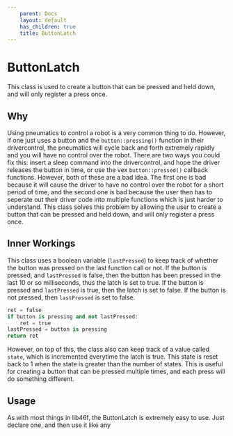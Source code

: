 ```yaml
---
    parent: Docs
    layout: default
    has_children: true
    title: ButtonLatch
---
```

# ButtonLatch
This class is used to create a button that can be pressed and held down, and will only register a press once.

## Why
Using pneumatics to control a robot is a very common thing to do. However, if one just uses a button and the `button::pressing()` function in their drivercontrol, the pneumatics will cycle back and forth extremely rapidly and you will have no control over the robot. There are two ways you could fix this: insert a sleep command into the drivercontrol, and hope the driver releases the button in time, or use the vex `button::pressed()` callback functions. However, both of these are a bad idea. The first one is bad because it will cause the driver to have no control over the robot for a short period of time, and the second one is bad because the user then has to seperate out their driver code into multiple functions which is just harder to understand. This class solves this problem by allowing the user to create a button that can be pressed and held down, and will only register a press once.

## Inner Workings
This class uses a boolean variable (`lastPressed`) to keep track of whether the button was pressed on the last function call or not. If the button is pressed, and `lastPressed` is false, then the button has been pressed in the last 10 or so milliseconds, thus the latch is set to true. If the button is pressed and `lastPressed` is true, then the latch is set to false. If the button is not pressed, then `lastPressed` is set to false.

```py
ret = false
if button is pressing and not lastPressed:
    ret = true
lastPressed = button is pressing
return ret
```

However, on top of this, the class also can keep track of a value called `state`, which is incremented everytime the latch is true. This state is reset back to 1 when the state is greater than the number of states. This is useful for creating a button that can be pressed multiple times, and each press will do something different.

## Usage
As with most things in lib46f, the ButtonLatch is extremely easy to use. Just declare one, and then use it like any 